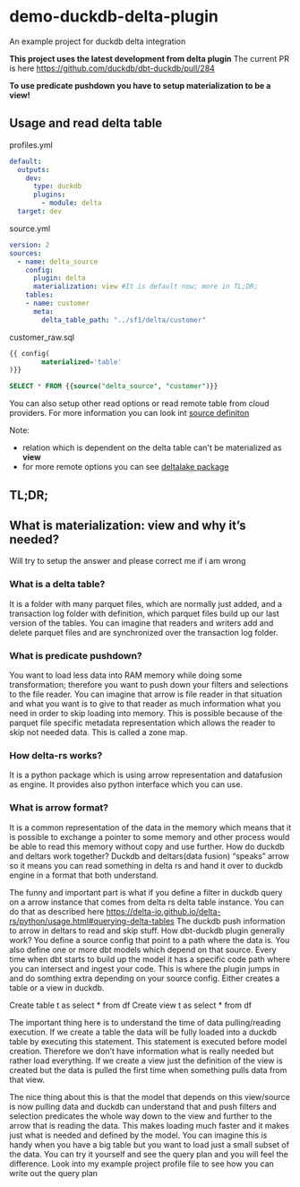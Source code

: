 # demo-duckdb-delta-plugin
An example project for duckdb delta integration

**This project uses the latest development from delta plugin**
The current PR is here https://github.com/duckdb/dbt-duckdb/pull/284

**To use predicate pushdown you have to setup materialization to be a view!**

## Usage and read delta table
profiles.yml
````yaml
default:
  outputs:
    dev:
      type: duckdb
      plugins: 
        - module: delta
  target: dev
````
source.yml
````yaml
version: 2
sources:
  - name: delta_source
    config:
      plugin: delta
      materialization: view #It is default now; more in TL;DR;
    tables: 
    - name: customer
      meta:
        delta_table_path: "../sf1/delta/customer"
````
customer_raw.sql
````sql
{{ config(
        materialized='table'    
)}}

SELECT * FROM {{source("delta_source", "customer")}}
````

You can also setup other read options or read remote table from cloud providers. For more information you can look int [source definiton](https://github.com/milicevica23/dbt-duckdb-delta-plugin-demo/blob/main/dbt_duckdb_delta/models/source.yml)


Note:
* relation which is dependent on the delta table can't be materialized as **view**
* for more remote options you can see [deltalake package](https://delta-io.github.io/delta-rs/python/usage.html#loading-a-delta-table)


## TL;DR;
## What is __materialization: view__ and why it’s needed?

Will try to setup the answer and please correct me if i am wrong

### What is a delta table?

It is a folder with many parquet files, which are normally just added, and a transaction log folder with definition, which parquet files build up our last version of the tables. You can imagine that readers and writers add and delete parquet files and are synchronized over the transaction log folder.

### What is predicate pushdown?

You want to load less data into RAM memory while doing some transformation; therefore you want to push down your filters and selections to the file reader. You can imagine that arrow is file reader in that situation and what you want is to give to that reader as much information what you need in order to skip loading into memory. This is possible because of the parquet file specific metadata representation which allows the reader to skip not needed data. This is called a zone map.

### How delta-rs works?

It is a python package which is using arrow representation and datafusion as engine. It provides also python interface which you can use.

### What is arrow format?
It is a common representation of the data in the memory which means that it is possible to exchange a pointer to some memory and other process would be able to read this memory without copy and use further.
How do duckdb and deltars work together?
Duckdb and deltars(data fusion) “speaks” arrow so it means you can read something in delta rs and hand it over to duckdb engine in a format that both understand.

The funny and important part is what if you define a filter in duckdb query on a arrow instance that comes from delta rs delta table instance. You can do that as described here
https://delta-io.github.io/delta-rs/python/usage.html#querying-delta-tables
The duckdb push information to arrow in deltars to read and skip stuff.
How dbt-duckdb plugin generally work?
You define a source config that point to a path where the data is. You also define one or more dbt models which depend on that source. Every time when dbt starts to build up the model it has a specific code path where you can intersect and ingest your code. This is where the plugin jumps in and do somthing extra depending on your source config. Either creates a table or a view in duckdb.

Create table t as select * from df
Create view t as select * from df

The important thing here is to understand the time of data pulling/reading execution.
If we create a table the data will be fully loaded into a duckdb table by executing this statement. This statement is executed before model creation. Therefore we don’t have information what is really needed but rather load everything.
If we create a view just the definition of the view is created but the data is pulled the first time when something pulls data from that view.

The nice thing about this is that the model that depends on this view/source is now pulling data and duckdb can understand that and push filters and selection predicates the whole way down to the view and further to the arrow that is reading the data. This makes loading much faster and it makes just what is needed and defined by the model.
You can imagine this is handy when you have a big table but you want to load  just a small subset of the data.
You can try it yourself and see the query plan and you will feel the difference. Look into my example project profile file to see how you can write out the query plan

